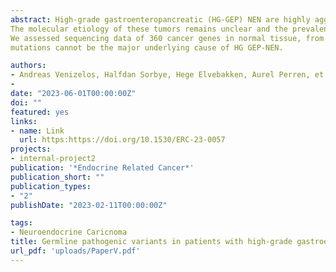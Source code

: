 ```yaml
---
abstract: High-grade gastroenteropancreatic (HG-GEP) NEN are highly aggressive cancers.
The molecular etiology of these tumors remains unclear and the prevalence of pathogenic germline variants in patients.The molecular etiology of these tumors remains unclear and the prevalence of pathogenic germline variants in patients with HG-GEP-NEN is unknown.
We assessed sequencing data of 360 cancer genes in normal tissue, from 240 patients with HG GEP-NEN; 198 patients with NEC and 42 with NET G3.The fraction of HG GEP-NEN with germline pathogenic variants is relatively high, but still <10%, meaning that that germline
mutations cannot be the major underlying cause of HG GEP-NEN.

authors:
- Andreas Venizelos, Halfdan Sorbye, Hege Elvebakken, Aurel Perren, et.al
- 
date: "2023-06-01T00:00:00Z"
doi: ""
featured: yes
links:
- name: Link
  url: https:https://doi.org/10.1530/ERC-23-0057
projects:
- internal-project2
publication: '*Endocrine Related Cancer*'
publication_short: ""
publication_types:
- "2"
publishDate: "2023-02-11T00:00:00Z"

tags:
- Neuroendocrine Caricnoma
title: Germline pathogenic variants in patients with high-grade gastroenteropancreatic neuroendocrine neoplasms
url_pdf: 'uploads/PaperV.pdf'
---
```

